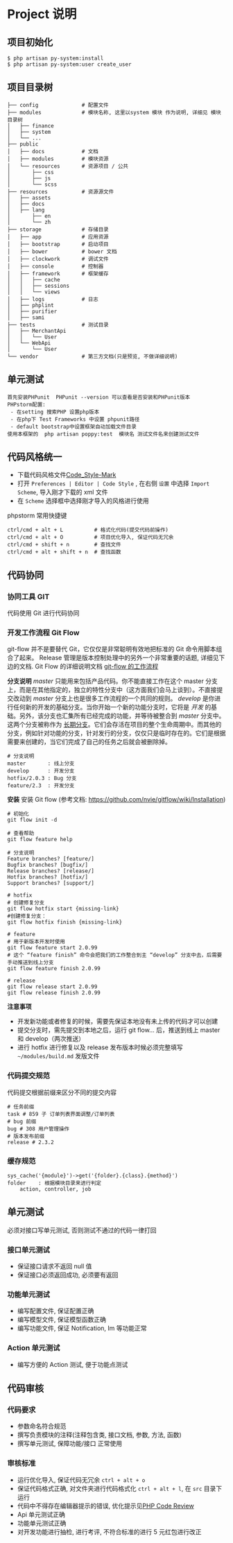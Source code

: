 # Project 说明

## 项目初始化

```
$ php artisan py-system:install
$ php artisan py-system:user create_user
```

## 项目目录树

```
├── config              # 配置文件
├── modules             # 模块名称, 这里以system 模块 作为说明, 详细见 模块目录树
│   ├── finance
│   ├── system
│   └── ...
├── public
│   ├── docs            # 文档
│   ├── modules         # 模块资源
│   └── resources       # 资源项目 / 公共
│       ├── css
│       ├── js
│       └── scss
├── resources           # 资源源文件
│   ├── assets
│   ├── docs
│   ├── lang
│       ├── en
│       └── zh
├── storage             # 存储目录
│   ├── app             # 应用资源
│   ├── bootstrap       # 启动项目
│   ├── bower           # bower 文档
│   ├── clockwork       # 调试文件
│   ├── console         # 控制器
│   ├── framework       # 框架缓存
│   │   ├── cache
│   │   ├── sessions
│   │   └── views
│   ├── logs            # 日志
│   ├── phplint
│   ├── purifier
│   ├── sami
├── tests               # 测试目录
│   ├── MerchantApi
│   │   └── User
│   └── WebApi
│       └── User
└── vendor              # 第三方文档(只是预览, 不做详细说明)

```

## 单元测试

```
首先安装PHPunit  PHPunit --version 可以查看是否安装和PHPunit版本
PHPstorm配置:
 - 在setting 搜索PHP 设置php版本
 - 在php下 Test Frameworks 中设置 phpunit路径
 - default bootstrap中设置框架自动加载文件目录
使用本框架的  php artisan poppy:test  模块名 测试文件名来创建测试文件
```

## 代码风格统一

-   下载代码风格文件[Code_Style-Mark](http://oss-test.iliexiang.com/develop/Code_Style-Mark.xml)
-   打开 `Preferences | Editor | Code Style` , 在右侧 `设置` 中选择 `Import Scheme`, 导入刚才下载的 xml 文件
-   在 `Scheme` 选择框中选择刚才导入的风格进行使用

phpstorm 常用快捷键

```
ctrl/cmd + alt + L          # 格式化代码(提交代码前操作)
ctrl/cmd + alt + O          # 项目优化导入, 保证代码无冗余
ctrl/cmd + shift + n        # 查找文件
ctrl/cmd + alt + shift + n  # 查找函数
```

## 代码协同

### 协同工具 GIT

代码使用 Git 进行代码协同

### 开发工作流程 Git Flow

git-flow 并不是要替代 Git，它仅仅是非常聪明有效地把标准的 Git 命令用脚本组合了起来。
Release 管理是版本控制处理中的另外一个非常重要的话题, 详细见下边的文档.
Git Flow 的详细说明文档 [git-flow 的工作流程](https://www.git-tower.com/learn/git/ebook/cn/command-line/advanced-topics/git-flow)

**分支说明**
*master*  只能用来包括产品代码。你不能直接工作在这个 master 分支上，而是在其他指定的，独立的特性分支中（这方面我们会马上谈到）。不直接提交改动到  *master*  分支上也是很多工作流程的一个共同的规则。
*develop*  是你进行任何新的开发的基础分支。当你开始一个新的功能分支时，它将是 _开发_ 的基础。另外，该分支也汇集所有已经完成的功能，并等待被整合到  *master*  分支中。
这两个分支被称作为  [长期分支](https://www.git-tower.com/learn/git/ebook/cn/command-line/branching-merging/branching-workflows)。它们会存活在项目的整个生命周期中。而其他的分支，例如针对功能的分支，针对发行的分支，仅仅只是临时存在的。它们是根据需要来创建的，当它们完成了自己的任务之后就会被删除掉。

```
# 分支说明
master       : 线上分支
develop      : 开发分支
hotfix/2.0.3 : Bug 分支
feature/2.3  : 开发分支
```

**安装**
安装 Git flow (参考文档: https://github.com/nvie/gitflow/wiki/Installation)

```
# 初始化
git flow init -d

# 查看帮助
git flow feature help

# 分支说明
Feature branches? [feature/]
Bugfix branches? [bugfix/]
Release branches? [release/]
Hotfix branches? [hotfix/]
Support branches? [support/]

# hotfix
# 创建修复分支
git flow hotfix start {missing-link}
#创建修复分支：
git flow hotfix finish {missing-link}

# feature
# 用于新版本开发时使用
git flow feature start 2.0.99
# 这个 “feature finish” 命令会把我们的工作整合到主 “develop” 分支中去，后需要手动推送到线上分支
git flow feature finish 2.0.99

# release
git flow release start 2.0.99
git flow release finish 2.0.99
```

**注意事项**

-   开发新功能或者修复的时候，需要先保证本地没有未上传的代码才可以创建
-   提交分支时，需先提交到本地之后，运行 git flow... 后，推送到线上 master 和 develop（两次推送）
-   进行 hotfix 进行修复以及 release 发布版本时候必须完整填写 `~/modules/build.md` 发版文件

### 代码提交规范

代码提交根据前缀来区分不同的提交内容

```
# 任务前缀
task # 859 子 订单列表界面调整/订单列表
# bug 前缀
bug # 308 用户管理操作
# 版本发布前缀
release # 2.3.2
```

### 缓存规范

```
sys_cache('{module}')->get('{folder}.{class}.{method}')
folder    : 根据模块目录来进行判定
    action, controller, job
```

## 单元测试

必须对接口写单元测试, 否则测试不通过的代码一律打回

### 接口单元测试

-   保证接口请求不返回 null 值
-   保证接口必须返回成功, 必须要有返回

### 功能单元测试

-   编写配置文件, 保证配置正确
-   编写模型文件, 保证模型函数正确
-   编写功能文件, 保证 Notification, Im 等功能正常

### Action 单元测试

-   编写方便的 Action 测试, 便于功能点测试

## 代码审核

### 代码要求

-   参数命名符合规范
-   撰写负责模块的注释(注释包含类, 接口文档, 参数, 方法, 函数)
-   撰写单元测试, 保障功能/接口 正常使用

### 审核标准

-   运行优化导入, 保证代码无冗余 `ctrl + alt + o`
-   保证代码格式正确, 对文件夹进行代码格式化 `ctrl + alt + l`, 在 `src` 目录下运行
-   代码中不得存在编辑器提示的错误, 优化提示见[PHP Code Review](https://snippets.cacher.io/snippet/8e1fe81c08d6f6591295)
-   Api 单元测试正确
-   功能单元测试正确
-   对开发功能进行抽检, 进行考评, 不符合标准的进行 5 元红包进行改正
